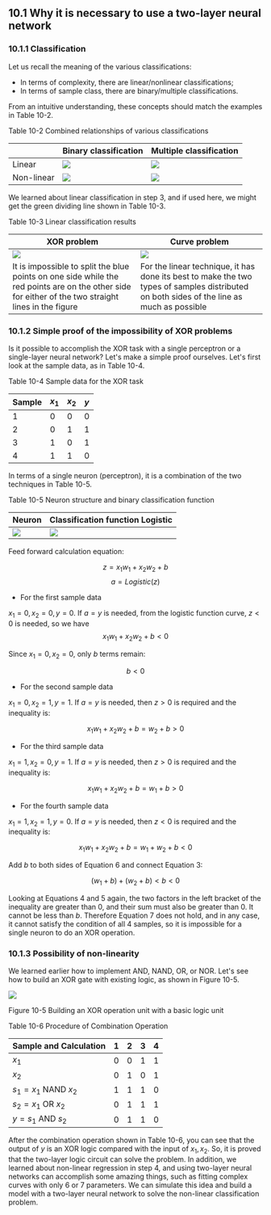 <!--Copyright © Microsoft Corporation. All rights reserved.
  适用于[License](https://github.com/Microsoft/ai-edu/blob/master/LICENSE.md)版权许可-->

## 10.1 Why it is necessary to use a two-layer neural network

### 10.1.1 Classification

Let us recall the meaning of the various classifications:

- In terms of complexity, there are linear/nonlinear classifications;
- In terms of sample class, there are  binary/multiple classifications.

From an intuitive understanding, these concepts should match the examples in Table 10-2.

Table 10-2 Combined relationships of various classifications

| |Binary classification|Multiple classification|
|---|---|---|
|Linear|![](https://aiedugithub4a2.blob.core.windows.net/a2-images/Images/6/linear_binary.png)|![](https://aiedugithub4a2.blob.core.windows.net/a2-images/Images/6/linear_multiple.png)|
|Non-linear|![](https://aiedugithub4a2.blob.core.windows.net/a2-images/Images/10/non_linear_binary.png)|![](https://aiedugithub4a2.blob.core.windows.net/a2-images/Images/10/non_linear_multiple.png)|

We learned about linear classification in step 3, and if used here, we might get the green dividing line shown in Table 10-3.

Table 10-3 Linear classification results

|XOR problem|Curve problem|
|---|---|
|![](https://aiedugithub4a2.blob.core.windows.net/a2-images/Images/10/xor_data_line.png)|![](https://aiedugithub4a2.blob.core.windows.net/a2-images/Images/10/sin_data_line.png)|
|It is impossible to split the blue points on one side while the red points are on the other side for either of the two straight lines in the figure| For the linear technique, it has done its best to make the two types of samples distributed on both sides of the line as much as possible|

### 10.1.2 Simple proof of the impossibility of XOR problems

Is it possible to accomplish the XOR task with a single perceptron or a single-layer neural network? Let's make a simple proof ourselves. Let's first look at the sample data, as in Table 10-4.

Table 10-4 Sample data for the XOR task

|Sample|$x_1$|$x_2$|$y$|
|---|---|---|---|
|1|0|0|0|
|2|0|1|1|
|3|1|0|1|
|4|1|1|0|

In terms of a single neuron (perceptron), it is a combination of the two techniques in Table 10-5.

Table 10-5 Neuron structure and binary classification function

|Neuron|Classification function Logistic|
|--|--|
|![](https://aiedugithub4a2.blob.core.windows.net/a2-images/Images/10/xor_prove.png)|![](https://aiedugithub4a2.blob.core.windows.net/a2-images/Images/8/sigmoid_seperator.png)|

Feed forward calculation equation:

$$z = x_1  w_1 + x_2  w_2 + b \tag{1}$$
$$a = Logistic(z) \tag{2}$$

- For the first sample data

$x_1=0,x_2=0,y=0$. If $a=y$ is needed, from the logistic function curve, $z<0$ is needed, so we have
$$x_1 w_1 + x_2  w_2 + b < 0$$

Since $x_1=0,x_2=0$, only $b$ terms remain:

$$b < 0 \tag{3}$$

- For the second sample data

$x_1=0,x_2=1,y=1$. If $a=y$ is needed, then $z>0$ is required and the inequality is:

$$x_1w_1 + x_2w_2+b=w_2+b > 0 \tag{4}$$

- For the third sample data

$x_1=1,x_2=0,y=1$. If $a=y$ is needed, then $z>0$ is required and the inequality is:

$$x_1w_1 + x_2w_2+b=w_1+b > 0 \tag{5}$$

- For the fourth sample data

$x_1=1,x_2=1,y=0$. If $a=y$ is needed, then $z<0$ is required and the inequality is:

$$x_1w_1 + x_2w_2+b=w_1+w_2+b < 0 \tag{6}$$

Add $b$ to both sides of Equation 6 and connect Equation 3:

$$(w_1 + b) + (w_2 + b) < b < 0 \tag{7}$$

Looking at Equations 4 and 5 again, the two factors in the left bracket of the inequality are greater than 0, and their sum must also be greater than 0. It cannot be less than $b$. Therefore Equation 7 does not hold, and in any case, it cannot satisfy the condition of all 4 samples, so it is impossible for a single neuron to do an XOR operation.

### 10.1.3 Possibility of non-linearity

We learned earlier how to implement AND, NAND, OR, or NOR. Let's see how to build an XOR gate with existing logic, as shown in Figure 10-5.

![](https://aiedugithub4a2.blob.core.windows.net/a2-images/Images/10/xor_gate.png)

Figure 10-5 Building an XOR operation unit with a basic logic unit

Table 10-6 Procedure of Combination Operation

|Sample and Calculation|1|2|3|4|
|----|----|----|----|----|
|$x_1$|0|0|1|1|
|$x_2$|0|1|0|1|
|$s_1=x_1$ NAND $x_2$|1|1|1|0|
|$s_2=x_1$ OR $x_2$|0|1|1|1|
|$y=s_1$ AND $s_2$|0|1|1|0|

After the combination operation shown in Table 10-6, you can see that the output of $y$ is an XOR logic compared with the input of $x_1,x_2$. So, it is proved that the two-layer logic circuit can solve the problem. In addition, we learned about non-linear regression in step 4, and using two-layer neural networks can accomplish some amazing things, such as fitting complex curves with only 6 or 7 parameters.  We can simulate this idea and build a model with a two-layer neural network to solve the non-linear classification problem.

